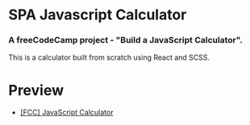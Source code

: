 # SPA Javascript Calculator

### A freeCodeCamp project - "Build a JavaScript Calculator". 

This is a calculator built from scratch using React and SCSS.

# Preview

 * [[FCC] JavaScript Calculator](https://ivan-mitriakhin.github.io/calculator/)


